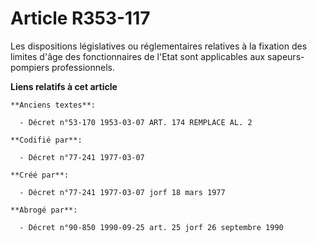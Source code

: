 # Article R353-117

Les dispositions législatives ou réglementaires relatives à la fixation des limites d'âge des fonctionnaires de l'Etat sont
applicables aux sapeurs-pompiers professionnels.

**Liens relatifs à cet article**

	**Anciens textes**:

	  - Décret n°53-170 1953-03-07 ART. 174 REMPLACE AL. 2

	**Codifié par**:

	  - Décret n°77-241 1977-03-07

	**Créé par**:

	  - Décret n°77-241 1977-03-07 jorf 18 mars 1977

	**Abrogé par**:

	  - Décret n°90-850 1990-09-25 art. 25 jorf 26 septembre 1990
